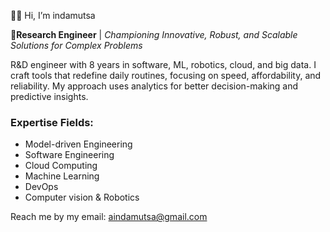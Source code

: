👋🏽 Hi, I’m indamutsa

**👀Research Engineer** | _Championing Innovative, Robust, and Scalable Solutions for Complex Problems_

R&D engineer with 8 years in software, ML, robotics, cloud, and big data. I craft tools that redefine daily routines, focusing on speed, affordability, and reliability. My approach uses analytics for better decision-making and predictive insights.

### Expertise Fields:

- Model-driven Engineering
- Software Engineering
- Cloud Computing
- Machine Learning
- DevOps
- Computer vision & Robotics

Reach me by my email: [aindamutsa@gmail.com](mailto:aindamutsa@gmail.com)
